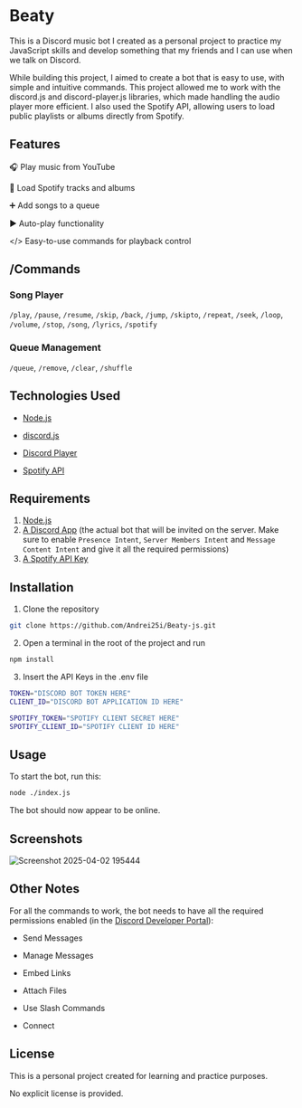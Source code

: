 # Beaty

This is a Discord music bot I created as a personal project to practice my JavaScript skills and develop something that my friends and I can use when we talk on Discord.

While building this project, I aimed to create a bot that is easy to use, with simple and intuitive commands. This project allowed me to work with the discord.js and discord-player.js libraries, which made handling the audio player more efficient. I also used the Spotify API, allowing users to load public playlists or albums directly from Spotify.

## Features
🎧 Play music from YouTube

🎵 Load Spotify tracks and albums

➕ Add songs to a queue

▶️ Auto-play functionality

</> Easy-to-use commands for playback control

## /Commands
### Song Player
`/play`, `/pause`, `/resume`, `/skip`, `/back`, `/jump`, `/skipto`, `/repeat`, `/seek`, `/loop`, `/volume`, `/stop`, `/song`, `/lyrics`, `/spotify`

### Queue Management
`/queue`, `/remove`, `/clear`, `/shuffle`

## Technologies Used
- [Node.js](https://nodejs.org/en)

- [discord.js](https://discord.js.org/)

- [Discord Player](https://discord-player.js.org/)

- [Spotify API](https://developer.spotify.com/documentation/web-api)

## Requirements
1. [Node.js](https://nodejs.org/en)
2. [A Discord App](https://discord.com/developers/applications) (the actual bot that will be invited on the server. Make sure to enable `Presence Intent`, `Server Members Intent` and `Message Content Intent` and give it all the required permissions)
3. [A Spotify API Key](https://developer.spotify.com/documentation/web-api)

## Installation
1. Clone the repository

```bash
git clone https://github.com/Andrei25i/Beaty-js.git
```

2. Open a terminal in the root of the project and run
```bash
npm install
```

3. Insert the API Keys in the .env file
```bash
TOKEN="DISCORD BOT TOKEN HERE"
CLIENT_ID="DISCORD BOT APPLICATION ID HERE"

SPOTIFY_TOKEN="SPOTIFY CLIENT SECRET HERE"
SPOTIFY_CLIENT_ID="SPOTIFY CLIENT ID HERE"
```

## Usage
To start the bot, run this:
```bash
node ./index.js
```
The bot should now appear to be online.

## Screenshots
![Screenshot 2025-04-02 195444](https://github.com/user-attachments/assets/a3411c64-93c8-4c27-a0af-a82a0b69c11a)

## Other Notes
For all the commands to work, the bot needs to have all the required permissions enabled (in the [Discord Developer Portal](https://discord.com/developers/applications)):

- Send Messages

- Manage Messages

- Embed Links

- Attach Files

- Use Slash Commands

- Connect

## License
This is a personal project created for learning and practice purposes. 

No explicit license is provided.
